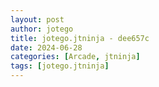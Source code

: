 ```yaml
---
layout: post
author: jotego
title: jotego.jtninja - dee657c
date: 2024-06-28
categories: [Arcade, jtninja]
tags: [jotego.jtninja]
---
```


